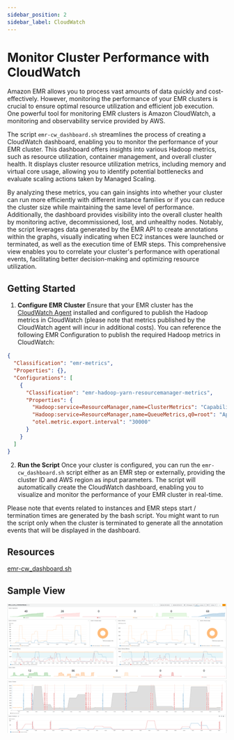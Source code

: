 ```yaml
---
sidebar_position: 2
sidebar_label: CloudWatch
---
```


# Monitor Cluster Performance with CloudWatch

Amazon EMR allows you to process vast amounts of data quickly and cost-effectively. However, monitoring the performance of your EMR clusters is crucial to ensure optimal resource utilization and efficient job execution. One powerful tool for monitoring EMR clusters is Amazon CloudWatch, a monitoring and observability service provided by AWS.

The script `emr-cw_dashboard.sh` streamlines the process of creating a CloudWatch dashboard, enabling you to monitor the performance of your EMR cluster. This dashboard offers insights into various Hadoop metrics, such as resource utilization, container management, and overall cluster health. It displays cluster resource utilization metrics, including memory and virtual core usage, allowing you to identify potential bottlenecks and evaluate scaling actions taken by Managed Scaling.

By analyzing these metrics, you can gain insights into whether your cluster can run more efficiently with different instance families or if you can reduce the cluster size while maintaining the same level of performance. Additionally, the dashboard provides visibility into the overall cluster health by monitoring active, decommissioned, lost, and unhealthy nodes. Notably, the script leverages data generated by the EMR API to create annotations within the graphs, visually indicating when EC2 instances were launched or terminated, as well as the execution time of EMR steps. This comprehensive view enables you to correlate your cluster's performance with operational events, facilitating better decision-making and optimizing resource utilization.

## Getting Started

1. **Configure EMR Cluster** Ensure that your EMR cluster has the [CloudWatch Agent](https://docs.aws.amazon.com/emr/latest/ReleaseGuide/AmazonCloudWatchAgent-config-710.html) installed and configured to publish the Hadoop metrics in CloudWatch (please note that metrics published by the CloudWatch agent will incur in additional costs). You can reference the following EMR Configuration to publish the required Hadoop metrics in CloudWatch:

```json
{
  "Classification": "emr-metrics",
  "Properties": {},
  "Configurations": [
    {
      "Classification": "emr-hadoop-yarn-resourcemanager-metrics",
      "Properties": {
        "Hadoop:service=ResourceManager,name=ClusterMetrics": "CapabilityMB,CapabilityVirtualCores,UtilizedMB,UtilizedVirtualCores,NumActiveNMs,NumDecommissionedNMs,NumDecommissioningNMs,NumLostNMs,NumUnhealthyNMs",
        "Hadoop:service=ResourceManager,name=QueueMetrics,q0=root": "AppsCompleted,AppsFailed,AppsKilled,AppsPending,AppsRunning,AppsSubmitted,AllocatedContainers,AllocatedMB,AllocatedVCores,AvailableMB,AvailableVCores,PendingContainers,PendingMB,PendingVCores",
        "otel.metric.export.interval": "30000"
      }
    }
  ]
}
```

2. **Run the Script** Once your cluster is configured, you can run the `emr-cw_dashboard.sh` script either as an EMR step or externally, providing the cluster ID and AWS region as input parameters. The script will automatically create the CloudWatch dashboard, enabling you to visualize and monitor the performance of your EMR cluster in real-time.

Please note that events related to instances and EMR steps start / termination times are generated by the bash script. You might want to run the script only when the cluster is terminated to generate all the annotation events that will be displayed in the dashboard.

## Resources

[emr-cw_dashboard.sh](Assets/emr-cw_dashboard.sh)

## Sample View

![Sample 1](Assets/preview_1.png)
![Sample 2](Assets/preview_2.png)
